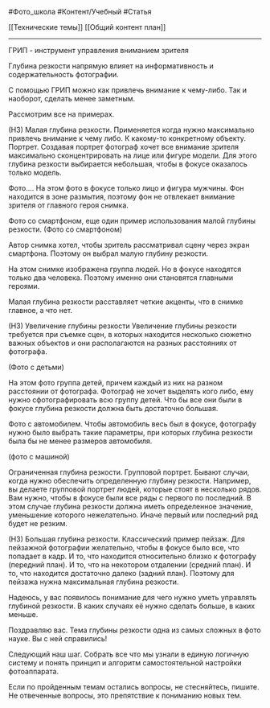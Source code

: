 #Фото_школа #Контент/Учебный #Статья 

[[Технические темы]]
[[Общий контент план]]
________________
ГРИП - инструмент управления вниманием зрителя

Глубина резкости напрямую влияет на информативность и содержательность фотографии.

С помощью ГРИП можно как привлечь внимание к чему-либо.  Так и наоборот, сделать менее заметным.

Рассмотрим все на примерах.

(Н3) Малая глубина резкости. 
Применяется когда нужно максимально привлечь внимание к чему либо. К какому-то конкретному объекту.
Портрет. 
Создавая портрет фотограф хочет все внимание зрителя максимально сконцентрировать на лице или фигуре модели. Для этого глубина резкости выбирается небольшая, чтобы в фокусе оказалось только модель.

Фото....
На этом фото в фокусе только лицо и фигура мужчины. Фон находится в зоне размытия, поэтому фон не отвлекает внимание зрителя от главного героя снимка.

Фото со смартфоном, еще один пример использования малой глубины резкости.
(Фото со смартфоном)

Автор снимка хотел, чтобы зритель рассматривал сцену через экран смартфона. Поэтому он выбрал малую глубину резкости.

На этом снимке изображена группа людей. Но в фокусе находятся только два человека. Поэтому именно они становятся главными героями.

Малая глубина резкости расставляет четкие акценты, что в снимке главное, а что нет. 

(Н3) Увеличение глубины резкости
Увеличение глубины резкости требуется при съемке сцен, в которых находится несколько сюжетно важных объектов и они располагаются на разных расстояниях от фотографа.

(Фото с детьми)

На этом фото группа детей, причем каждый из них на разном расстоянии от фотографа. 
Фотограф не хочет выделять кого либо, ему нужно сфотографировать всю группу детей.
Что бы все они были в фокусе глубина резкости должна быть достаточно большая.  

Фото с автомобилем. 
Чтобы автомобиль весь был в фокусе, фотографу нужно было выбрать такие параметры, при которых глубина резкости была бы не менее размеров автомобиля.




(фото с машиной)

Ограниченная глубина резкости. Групповой портрет. 
Бывают случаи, когда нужно обеспечить определенную глубину резкости. Например, вы делаете групповой портрет людей, которые стоят в несколько рядов. Вам нужно, чтобы в фокусе были все ряды с первого по последний. 
В этом случае глубина резкости должна иметь определенное значение, уменьшение которого нежелательно. Иначе первый или последний ряд будет не резким.


(Н3) Большая глубина резкости. 
Классический пример пейзаж.
Для пейзажной фотографии желательно, чтобы в фокусе было все, что попадает в кадр. И то, что находится относительно близко к фотографу (передний план). И то, что на некотором отдалении (средний план). И то, что находится достаточно далеко (задний план). 
Поэтому для пейзажа нужна максимальная глубина резкости.

Надеюсь, у вас появилось понимание для чего нужно уметь управлять глубиной резкости.
В каких случаях её нужно сделать больше, в каких меньше.

Поздравляю вас.
Тема глубины резкости одна из самых сложных в фото науке. Вы с ней справились! 

Следующий наш шаг.
Собрать все что мы узнали в единую логичную систему и понять принцип и алгоритм самостоятельной настройки фотоаппарата. 

Если по пройденным темам остались вопросы, не стесняйтесь, пишите.
Не отвеченные вопросы, это препятствие к пониманию новых тем.

